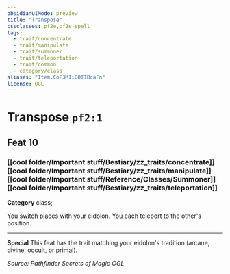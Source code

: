 ```yaml
---
obsidianUIMode: preview
title: "Transpose"
cssclasses: pf2e,pf2e-spell
tags:
  - trait/concentrate
  - trait/manipulate
  - trait/summoner
  - trait/teleportation
  - trait/common
  - category/class
aliases: "Item.CoF3MIiQ0T1BcaFn"
license: OGL
---
```

# Transpose `pf2:1`
## Feat 10
### [[cool folder/Important stuff/Bestiary/zz_traits/concentrate]][[cool folder/Important stuff/Bestiary/zz_traits/manipulate]][[cool folder/Important stuff/Reference/Classes/Summoner]][[cool folder/Important stuff/Bestiary/zz_traits/teleportation]]

**Category** class; 




You switch places with your eidolon. You each teleport to the other's position.

* * *

**Special** This feat has the trait matching your eidolon's tradition (arcane, divine, occult, or primal).

*Source: Pathfinder Secrets of Magic*
*OGL*